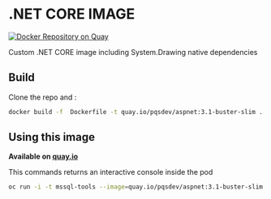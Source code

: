 # .NET CORE IMAGE
[![Docker Repository on Quay](https://quay.io/repository/pqsdev/mssql-tools/status "Docker Repository on Quay")](https://quay.io/organization/pqsdev)

Custom .NET CORE image including System.Drawing native dependencies

## Build

Clone the repo and :

```bash
docker build -f  Dockerfile -t quay.io/pqsdev/aspnet:3.1-buster-slim .
```


## Using this image

**Available on [quay.io](https://quay.io/repository/pqsdev/mssql-tools)**

This commands returns an interactive console inside the pod
```bash
oc run -i -t mssql-tools --image=quay.io/pqsdev/aspnet:3.1-buster-slim
```
